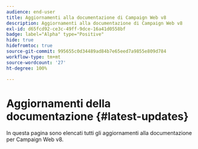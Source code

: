```yaml
---
audience: end-user
title: Aggiornamenti alla documentazione di Campaign Web v8
description: Aggiornamenti alla documentazione di Campaign Web v8
exl-id: d65fcd92-ce3c-49ff-9dce-16a41d0558bf
badge: label="Alpha" type="Positive"
hide: true
hidefromtoc: true
source-git-commit: 995655c0d34489ad84b7e65eed7a9855e809d784
workflow-type: tm+mt
source-wordcount: '27'
ht-degree: 100%

---
```


# Aggiornamenti della documentazione {#latest-updates}

In questa pagina sono elencati tutti gli aggiornamenti alla documentazione per Campaign Web v8.
